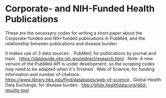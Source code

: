 # Corporate- and NIH-Funded Health Publications

These are the necessary codes for writing a short paper about the Corporate-funded and NIH-funded publications in PubMed, and the relationship between publications and disease burden.

It makes use of 3 data sources:
	. PubMed, for publications by journal and topic
		. https://dataguide.nlm.nih.gov/edirect/esearch.html
		. Note: A new version of the PubMed API is under development, so the scraping codes may need to be adapted when it's finished
	. Web of Science, for funding information and number of citations
		. https://www.library.hbs.edu/find/databases/web-of-science
	. Global Health Data Exchange, for disease burden
		. http://ghdx.healthdata.org/gbd-results-tool
